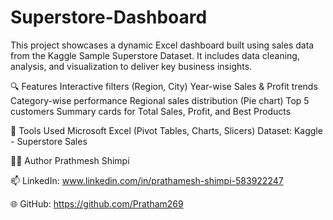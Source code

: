 # Superstore-Dashboard

This project showcases a dynamic Excel dashboard built using sales data from the Kaggle Sample Superstore Dataset. It includes data cleaning, analysis, and visualization to deliver key business insights.

🔍 Features
Interactive filters (Region, City)
Year-wise Sales & Profit trends
Category-wise performance
Regional sales distribution (Pie chart)
Top 5 customers
Summary cards for Total Sales, Profit, and Best Products

📌 Tools Used
Microsoft Excel (Pivot Tables, Charts, Slicers)
Dataset: Kaggle - Superstore Sales

🧑‍💻 Author
Prathmesh Shimpi

📫 LinkedIn: www.linkedin.com/in/prathamesh-shimpi-583922247

🌐 GitHub: https://github.com/Pratham269

